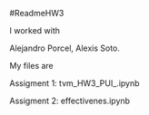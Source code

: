 #ReadmeHW3

I worked with

Alejandro Porcel, Alexis Soto.

My files are 

Assigment 1: tvm_HW3_PUI_.ipynb

Assigment 2: effectivenes.ipynb
